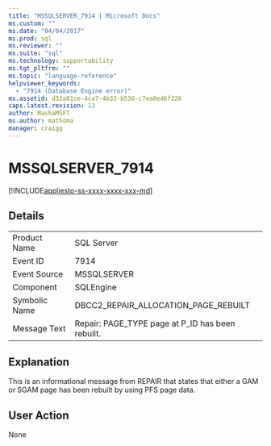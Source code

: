 ```yaml
---
title: "MSSQLSERVER_7914 | Microsoft Docs"
ms.custom: ""
ms.date: "04/04/2017"
ms.prod: sql
ms.reviewer: ""
ms.suite: "sql"
ms.technology: supportability
ms.tgt_pltfrm: ""
ms.topic: "language-reference"
helpviewer_keywords: 
  - "7914 (Database Engine error)"
ms.assetid: d32a81ce-4ca7-4b33-b536-c7ea0ed6f226
caps.latest.revision: 13
author: MashaMSFT
ms.author: mathoma
manager: craigg
---
```

# MSSQLSERVER_7914
[!INCLUDE[appliesto-ss-xxxx-xxxx-xxx-md](../../includes/appliesto-ss-xxxx-xxxx-xxx-md.md)]
  
## Details  
  
|||  
|-|-|  
|Product Name|SQL Server|  
|Event ID|7914|  
|Event Source|MSSQLSERVER|  
|Component|SQLEngine|  
|Symbolic Name|DBCC2_REPAIR_ALLOCATION_PAGE_REBUILT|  
|Message Text|Repair: PAGE_TYPE page at P_ID has been rebuilt.|  
  
## Explanation  
This is an informational message from REPAIR that states that either a GAM or SGAM page has been rebuilt by using PFS page data.  
  
## User Action  
None  
  
